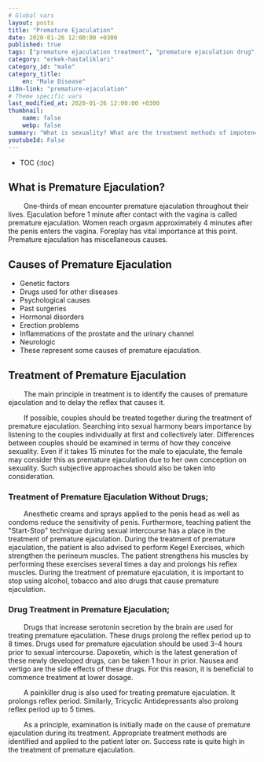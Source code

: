 ```yaml
---
# Global vars
layout: posts
title: "Premature Ejaculation"
date: 2020-01-26 12:00:00 +0300
published: true
tags: ["premature ejaculation treatment", "premature ejaculation drug", "premature ejaculation treatment", "causes of premature ejaculation", "cause of premature ejaculation", "premature ejaculation solution", "about premature ejaculation", "premature ejaculation what is ejaculation" , " premature ejaculation without medication "," premature ejaculation stop start "," premature ejaculation kegel exercise "," how to elongate ejaculation "]
category: "erkek-hastaliklari"
category_id: "male"
category_title:
    en: "Male Disease"
i18n-link: "premature-ejaculation"
# Theme specific vars
last_modified_at: 2020-01-26 12:00:00 +0300
thumbnail:
    name: false
    webp: false
summary: "What is sexuality? What are the treatment methods of impotence? What is your sexual desire? How does the penis harden? , Erection problems of the penis, treatments of erection problems, impotence treatments; medication, penile implant (penile prosthesis). Premature ejaculation and premature ejaculation treatment, causes of premature ejaculation, premature ejaculation causes, premature ejaculation, premature ejaculation solution, premature ejaculation"
youtubeId: False
---
```


* TOC
{:toc}

## What is Premature Ejaculation?

&nbsp;&nbsp;&nbsp;&nbsp;&nbsp;&nbsp;&nbsp;&nbsp;One-thirds of mean encounter premature ejaculation throughout their lives. Ejaculation before 1 minute after contact with the vagina is called premature ejaculation. Women reach orgasm approximately 4 minutes after the penis enters the vagina. Foreplay has vital importance at this point. Premature ejaculation has miscellaneous causes.

## Causes of Premature Ejaculation

*	Genetic factors
*	Drugs used for other diseases
*	Psychological causes
*	Past surgeries
*	Hormonal disorders
*	Erection problems
*	Inflammations of the prostate and the urinary channel
*	Neurologic
*	These represent some causes of premature ejaculation.

## Treatment of Premature Ejaculation

&nbsp;&nbsp;&nbsp;&nbsp;&nbsp;&nbsp;&nbsp;&nbsp;The main principle in treatment is to identify the causes of premature ejaculation and to delay the reflex that causes it.

&nbsp;&nbsp;&nbsp;&nbsp;&nbsp;&nbsp;&nbsp;&nbsp;If possible, couples should be treated together during the treatment of premature ejaculation. Searching into sexual harmony bears importance by listening to the couples individually at first and collectively later. Differences between couples should be examined in terms of how they conceive sexuality. Even if it takes 15 minutes for the male to ejaculate, the female may consider this as premature ejaculation due to her own conception on sexuality. Such subjective approaches should also be taken into consideration.

### Treatment of Premature Ejaculation Without Drugs;

&nbsp;&nbsp;&nbsp;&nbsp;&nbsp;&nbsp;&nbsp;&nbsp;Anesthetic creams and sprays applied to the penis head as well as condoms reduce the sensitivity of penis. Furthermore, teaching patient the "Start-Stop" technique during sexual intercourse has a place in the treatment of premature ejaculation. During the treatment of premature ejaculation, the patient is also advised to perform Kegel Exercises, which strengthen the perineum muscles. The patient strengthens his muscles by performing these exercises several times a day and prolongs his reflex muscles. During the treatment of premature ejaculation, it is important to stop using alcohol, tobacco and also drugs that cause premature ejaculation.

### Drug Treatment in Premature Ejaculation;

&nbsp;&nbsp;&nbsp;&nbsp;&nbsp;&nbsp;&nbsp;&nbsp;Drugs that increase serotonin secretion by the brain are used for treating premature ejaculation. These drugs prolong the reflex period up to 8 times. Drugs used for premature ejaculation should be used 3-4 hours prior to sexual intercourse. Dapoxetin, which is the latest generation of these newly developed drugs, can be taken 1 hour in prior. Nausea and vertigo are the side effects of these drugs. For this reason, it is beneficial to commence treatment at lower dosage.

&nbsp;&nbsp;&nbsp;&nbsp;&nbsp;&nbsp;&nbsp;&nbsp;A painkiller drug is also used for treating premature ejaculation. It prolongs reflex period. Similarly, Tricyclic Antidepressants also prolong reflex period up to 5 times.

&nbsp;&nbsp;&nbsp;&nbsp;&nbsp;&nbsp;&nbsp;&nbsp;As a principle, examination is initially made on the cause of premature ejaculation during its treatment. Appropriate treatment methods are identified and applied to the patient later on. Success rate is quite high in the treatment of premature ejaculation.
